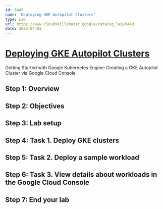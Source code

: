```yaml
---
id: 6443
name: 'Deploying GKE Autopilot Clusters'
type: Lab
url: https://www.cloudskillsboost.google/catalog_lab/6443
date: 2025-04-03
---
```


# [Deploying GKE Autopilot Clusters](https://www.cloudskillsboost.google/catalog_lab/6443)

Getting Started with Google Kubernetes Engine: Creating a GKE Autopilot Cluster via Google Cloud Console

## Step 1: Overview

## Step 2: Objectives

## Step 3: Lab setup

## Step 4: Task 1. Deploy GKE clusters

## Step 5: Task 2. Deploy a sample workload

## Step 6: Task 3. View details about workloads in the Google Cloud Console

## Step 7: End your lab
